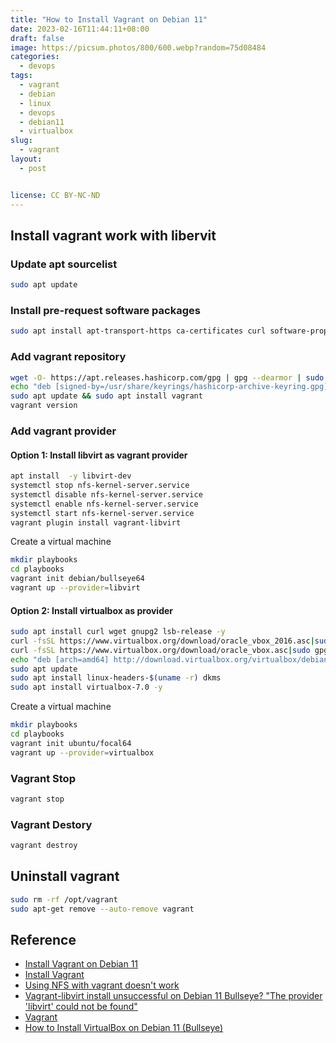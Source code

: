 ```yaml
---
title: "How to Install Vagrant on Debian 11"
date: 2023-02-16T11:44:11+08:00
draft: false
image: https://picsum.photos/800/600.webp?random=75d08484
categories:
  - devops
tags:
  - vagrant
  - debian
  - linux
  - devops
  - debian11
  - virtualbox 
slug:
  - vagrant
layout: 
  - post


license: CC BY-NC-ND
---
```

## Install vagrant work with libervit

### Update apt sourcelist

```bash
sudo apt update
```


### Install pre-request software packages

```bash
sudo apt install apt-transport-https ca-certificates curl software-properties-common
```

### Add vagrant repository

```bash
wget -O- https://apt.releases.hashicorp.com/gpg | gpg --dearmor | sudo tee /usr/share/keyrings/hashicorp-archive-keyring.gpg
echo "deb [signed-by=/usr/share/keyrings/hashicorp-archive-keyring.gpg] https://apt.releases.hashicorp.com $(lsb_release -cs) main" | sudo tee /etc/apt/sources.list.d/hashicorp.list
sudo apt update && sudo apt install vagrant
vagrant version
```


### Add vagrant provider 
#### Option 1: Install libvirt as vagrant provider

```bash
apt install  -y libvirt-dev
systemctl stop nfs-kernel-server.service
systemctl disable nfs-kernel-server.service
systemctl enable nfs-kernel-server.service
systemctl start nfs-kernel-server.service
vagrant plugin install vagrant-libvirt
```
 Create a virtual machine

```bash
mkdir playbooks
cd playbooks
vagrant init debian/bullseye64
vagrant up --provider=libvirt
```

#### Option 2: Install virtualbox as provider 

```bash
sudo apt install curl wget gnupg2 lsb-release -y
curl -fsSL https://www.virtualbox.org/download/oracle_vbox_2016.asc|sudo gpg --dearmor -o /etc/apt/trusted.gpg.d/vbox.gpg
curl -fsSL https://www.virtualbox.org/download/oracle_vbox.asc|sudo gpg --dearmor -o /etc/apt/trusted.gpg.d/oracle_vbox.gpg
echo "deb [arch=amd64] http://download.virtualbox.org/virtualbox/debian $(lsb_release -cs) contrib" | sudo tee /etc/apt/sources.list.d/virtualbox.list
sudo apt update
sudo apt install linux-headers-$(uname -r) dkms 
sudo apt install virtualbox-7.0 -y

```

 Create a virtual machine

```bash
mkdir playbooks
cd playbooks
vagrant init ubuntu/focal64
vagrant up --provider=virtualbox
```

### Vagrant Stop

```bash
vagrant stop
```
### Vagrant Destory

```bash
vagrant destroy
```



## Uninstall vagrant

```bash
sudo rm -rf /opt/vagrant
sudo apt-get remove --auto-remove vagrant
```

## Reference
  - [Install Vagrant on Debian 11](https://www.server-world.info/en/note?os=Debian_11&p=vagrant&f=1)
  - [Install Vagrant](https://developer.hashicorp.com/vagrant/downloads)
  - [Using NFS with vagrant doesn't work](https://stackoverflow.com/questions/27089090/using-nfs-with-vagrant-doesnt-work)
  - [Vagrant-libvirt install unsuccessful on Debian 11 Bullseye? "The provider 'libvirt' could not be found"](https://unix.stackexchange.com/questions/723835/vagrant-libvirt-install-unsuccessful-on-debian-11-bullseye-the-provider-libvi)
  - [Vagrant](https://wiki.debian.org/Vagrant)
  - [How to Install VirtualBox on Debian 11 (Bullseye)](https://www.linuxtechi.com/how-to-install-virtualbox-on-debian/)
